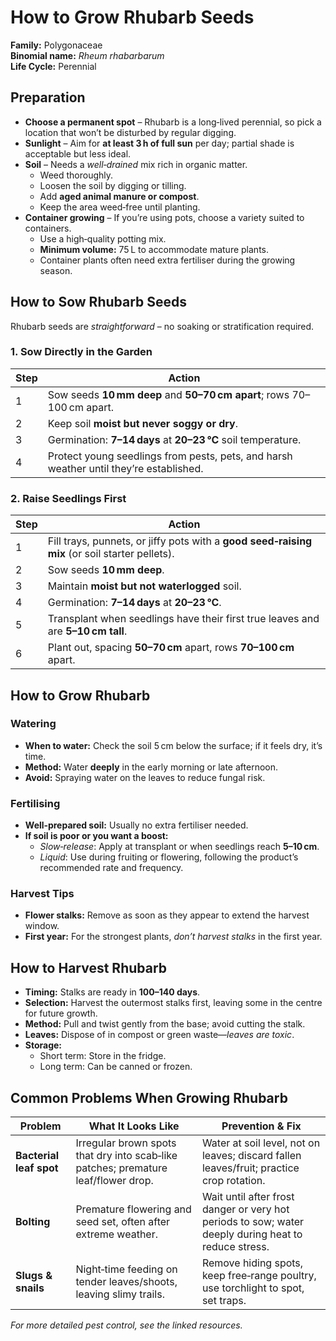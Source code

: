 # How to Grow Rhubarb Seeds

**Family:** Polygonaceae  
**Binomial name:** _Rheum rhabarbarum_  
**Life Cycle:** Perennial  

## Preparation

- **Choose a permanent spot** – Rhubarb is a long‑lived perennial, so pick a location that won’t be disturbed by regular digging.  
- **Sunlight** – Aim for **at least 3 h of full sun** per day; partial shade is acceptable but less ideal.  
- **Soil** – Needs a *well‑drained* mix rich in organic matter.  
  - Weed thoroughly.  
  - Loosen the soil by digging or tilling.  
  - Add **aged animal manure or compost**.  
  - Keep the area weed‑free until planting.  
- **Container growing** – If you’re using pots, choose a variety suited to containers.  
  - Use a high‑quality potting mix.  
  - **Minimum volume:** 75 L to accommodate mature plants.  
  - Container plants often need extra fertiliser during the growing season.

## How to Sow Rhubarb Seeds

Rhubarb seeds are *straightforward* – no soaking or stratification required.

### 1. Sow Directly in the Garden

| Step | Action |
|------|--------|
| 1 | Sow seeds **10 mm deep** and **50–70 cm apart**; rows 70–100 cm apart. |
| 2 | Keep soil **moist but never soggy or dry**. |
| 3 | Germination: **7–14 days** at **20–23 °C** soil temperature. |
| 4 | Protect young seedlings from pests, pets, and harsh weather until they’re established. |

### 2. Raise Seedlings First

| Step | Action |
|------|--------|
| 1 | Fill trays, punnets, or jiffy pots with a **good seed‑raising mix** (or soil starter pellets). |
| 2 | Sow seeds **10 mm deep**. |
| 3 | Maintain **moist but not waterlogged** soil. |
| 4 | Germination: **7–14 days** at **20–23 °C**. |
| 5 | Transplant when seedlings have their first true leaves and are **5–10 cm tall**. |
| 6 | Plant out, spacing **50–70 cm** apart, rows **70–100 cm** apart. |

## How to Grow Rhubarb

### Watering

- **When to water:** Check the soil 5 cm below the surface; if it feels dry, it’s time.  
- **Method:** Water **deeply** in the early morning or late afternoon.  
- **Avoid:** Spraying water on the leaves to reduce fungal risk.

### Fertilising

- **Well‑prepared soil:** Usually no extra fertiliser needed.  
- **If soil is poor or you want a boost:**
  - *Slow‑release*: Apply at transplant or when seedlings reach **5–10 cm**.  
  - *Liquid*: Use during fruiting or flowering, following the product’s recommended rate and frequency.

### Harvest Tips

- **Flower stalks:** Remove as soon as they appear to extend the harvest window.  
- **First year:** For the strongest plants, *don’t harvest stalks* in the first year.

## How to Harvest Rhubarb

- **Timing:** Stalks are ready in **100–140 days**.  
- **Selection:** Harvest the outermost stalks first, leaving some in the centre for future growth.  
- **Method:** Pull and twist gently from the base; avoid cutting the stalk.  
- **Leaves:** Dispose of in compost or green waste—*leaves are toxic*.  
- **Storage:**  
  - Short term: Store in the fridge.  
  - Long term: Can be canned or frozen.

## Common Problems When Growing Rhubarb

| Problem | What It Looks Like | Prevention & Fix |
|---------|--------------------|------------------|
| **Bacterial leaf spot** | Irregular brown spots that dry into scab‑like patches; premature leaf/flower drop. | Water at soil level, not on leaves; discard fallen leaves/fruit; practice crop rotation. |
| **Bolting** | Premature flowering and seed set, often after extreme weather. | Wait until after frost danger or very hot periods to sow; water deeply during heat to reduce stress. |
| **Slugs & snails** | Night‑time feeding on tender leaves/shoots, leaving slimy trails. | Remove hiding spots, keep free‑range poultry, use torchlight to spot, set traps. |

*For more detailed pest control, see the linked resources.*